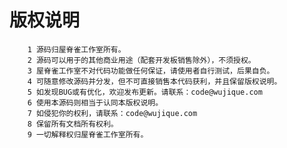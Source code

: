 # 版权说明

		1 源码归屋脊雀工作室所有。
		2 源码可以用于的其他商业用途（配套开发板销售除外），不须授权。
		3 屋脊雀工作室不对代码功能做任何保证，请使用者自行测试，后果自负。
		4 可随意修改源码并分发，但不可直接销售本代码获利，并且保留版权说明。
		5 如发现BUG或有优化，欢迎发布更新。请联系：code@wujique.com
		6 使用本源码则相当于认同本版权说明。
		7 如侵犯你的权利，请联系：code@wujique.com
		8 保留所有文档所有权利。
		9 一切解释权归屋脊雀工作室所有。